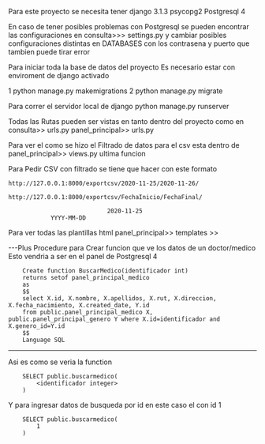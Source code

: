 Para este proyecto se necesita tener
django 3.1.3
psycopg2
Postgresql 4

En caso de tener posibles problemas con Postgresql se pueden encontrar las configuraciones en 
consulta>>> settings.py
y cambiar posibles configuraciones distintas en DATABASES con los contrasena y puerto que tambien puede tirar error 


Para iniciar toda la base de datos del proyecto
Es necesario estar con enviroment de django activado 

1 python manage.py makemigrations
2 python manage.py migrate

Para correr el servidor local de django
python manage.py runserver

Todas las Rutas pueden ser vistas en tanto dentro del proyecto como en 
consulta>> urls.py
panel_principal>> urls.py

Para ver el como se hizo el Filtrado de datos para el csv esta dentro de 
panel_principal>> views.py
ultima funcion

Para Pedir CSV con filtrado se tiene que hacer con este formato

	http://127.0.0.1:8000/exportcsv/2020-11-25/2020-11-26/

	http://127.0.0.1:8000/exportcsv/FechaInicio/FechaFinal/

                                2020-11-25
				YYYY-MM-DD

Para ver todas las plantillas html
panel_principal>> templates >>


---Plus 
Procedure para Crear funcion que ve los datos de un doctor/medico
Esto vendria a ser en el panel de Postgresql 4


		Create function BuscarMedico(identificador int)
		returns setof panel_principal_medico
		as
		$$
		select X.id, X.nombre, X.apellidos, X.rut, X.direccion, X.fecha_nacimiento, X.created_date, Y.id
		from public.panel_principal_medico X, public.panel_principal_genero Y where X.id=identificador and X.genero_id=Y.id
		$$
		Language SQL

------
Asi es como se veria la function

		SELECT public.buscarmedico(
			<identificador integer>
		)

Y para ingresar datos de busqueda por id en este caso el con id 1

		SELECT public.buscarmedico(
			1
		)
